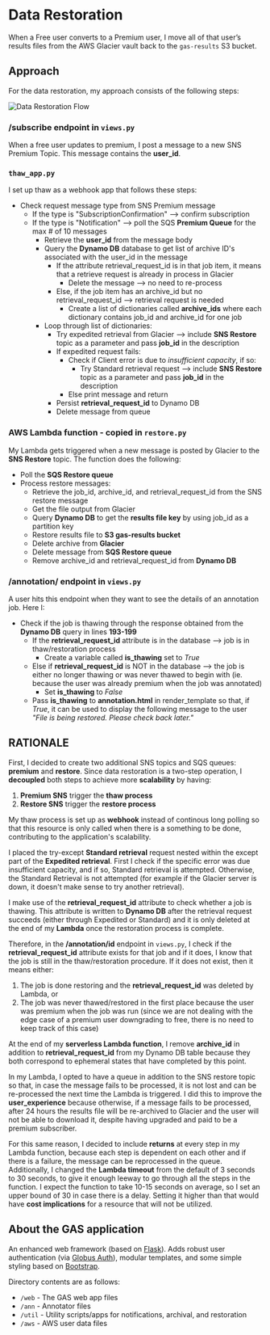 # Data Restoration

When a Free user converts to a Premium user, I move all of that user’s results files from the AWS Glacier vault back to the `gas-results` S3 bucket. 

## Approach
For the data restoration, my approach consists of the following steps:

![Data Restoration Flow]()

###  /subscribe endpoint in `views.py`
When a free user updates to premium, I post a message to a new SNS Premium Topic. This message contains the **user_id**.

### `thaw_app.py`
I set up thaw as a webhook app that follows these steps:

- Check request message type from SNS Premium message
    - If the type is "SubscriptionConfirmation" --> confirm subscription
    - If the type is "Notification" --> poll the SQS **Premium Queue** for the max # of 10 messages
        - Retrieve the **user_id** from the message body
        - Query the **Dynamo DB** database to get list of archive ID's associated with the user_id in the message
            - If the attribute retrieval_request_id is in that job item, it means that a retrieve request is already in process in Glacier
                - Delete the message --> no need to re-process
            - Else, if the job item has an archive_id but no retrieval_request_id --> retrieval request is needed
                - Create a list of dictionaries called **archive_ids** where each dictionary contains job_id and archive_id for one job
        - Loop through list of dictionaries:
            - Try expedited retrieval from Glacier --> include **SNS Restore** topic as a parameter and pass **job_id** in the description
            - If expedited request fails:
                - Check if Client error is due to _insufficient capacity_, if so:
                    - Try Standard retrieval request --> include **SNS Restore** topic as a parameter and pass **job_id** in the description
                - Else print message and return
            - Persist **retrieval_request_id** to Dynamo DB
            - Delete message from queue

###  AWS Lambda function - copied in `restore.py`
My Lambda gets triggered when a new message is posted by Glacier to the **SNS Restore** topic. The function does the following:

- Poll the **SQS Restore queue** 
- Process restore messages:
    - Retrieve the job_id, archive_id, and retrieval_request_id from the SNS restore message
    - Get the file output from Glacier
    - Query **Dynamo DB** to get the **results file key** by using job_id as a partition key
    - Restore results file to **S3 gas-results bucket**
    - Delete archive from **Glacier**
    - Delete message from **SQS Restore queue**
    - Remove archive_id and retrieval_request_id from **Dynamo DB**

### /annotation/<id> endpoint in `views.py`
A user hits this endpoint when they want to see the details of an annotation job. Here I:

- Check if the job is thawing through the response obtained from the **Dynamo DB** query in lines **193-199**
    - If the **retrieval_request_id** attribute is in the database --> job is in thaw/restoration process
        - Create a variable called **is_thawing** set to _True_
    - Else if **retrieval_request_id** is NOT in the database --> the job is either no longer thawing or was never thawed to begin with (ie. because the user was already premium when the job was annotated)
        - Set **is_thawing** to _False_
    - Pass **is_thawing** to **annotation.html** in render_template so that, if _True_, it can be used to display the following message to the user _"File is being restored. Please check back later."_ 

## RATIONALE
First, I decided to create two additional SNS topics and SQS queues: **premium** and **restore**. Since data restoration is a two-step operation, I **decoupled** both steps to achieve more **scalability** by having:

1. **Premium SNS** trigger the **thaw process**
2. **Restore SNS** trigger the **restore process**

My thaw process is set up as **webhook** instead of continous long polling so that this resource is only called when there is a something to be done, contributing to the application's scalability.

I placed the try-except **Standard retrieval** request nested within the except part of the **Expedited retrieval**. First I check if the specific error was due insufficient capacity, and if so, Standard retrieval is attempted. Otherwise, the Standard Retrieval is not attempted (for example if the Glacier server is down, it doesn't make sense to try another retrieval).

I make use of the **retrieval_request_id** attribute to check whether a job is thawing. This attribute is written to **Dynamo DB** after the retrieval request succeeds (either through Expedited or Standard) and it is only deleted at the end of my **Lambda** once the restoration process is complete.

Therefore, in the **/annotation/id** endpoint in `views.py`, I check if the **retrieval_request_id** attribute exists for that job and if it does, I know that the job is still in the thaw/restoration procedure. If it does not exist, then it means either: 

1. The job is done restoring and the **retrieval_request_id** was deleted by Lambda, or
2. The job was never thawed/restored in the first place because the user was premium when the job was run (since we are not dealing with the edge case of a premium user downgrading to free, there is no need to keep track of this case)

At the end of my **serverless Lambda function**, I remove **archive_id** in addition to **retrieval_request_id** from my Dynamo DB table because they both correspond to ephemeral states that have completed by this point.

In my Lambda, I opted to have a queue in addition to the SNS restore topic so that, in case the message fails to be processed, it is not lost and can be re-processed the next time the Lambda is triggered. I did this to improve the **user_experience** because otherwise, if a message fails to be processed, after 24 hours the results file will be re-archived to Glacier and the user will not be able to download it, despite having upgraded and paid to be a premium subscriber.

For this same reason, I decided to include **returns** at every step in my Lambda function, because each step is dependent on each other and if there is a failure, the message can be reprocessed in the queue. Additionally, I changed the **Lambda timeout** from the default of 3 seconds to 30 seconds, to give it enough leeway to go through all the steps in the function. I expect the function to take 10-15 seconds on average, so I set an upper bound of 30 in case there is a delay. Setting it higher than that would have **cost implications** for a resource that will not be utilized. 


## About the GAS application
An enhanced web framework (based on [Flask](https://flask.palletsprojects.com/)). Adds robust user authentication (via [Globus Auth](https://docs.globus.org/api/auth)), modular templates, and some simple styling based on [Bootstrap](https://getbootstrap.com/docs/3.3/).

Directory contents are as follows:
* `/web` - The GAS web app files
* `/ann` - Annotator files
* `/util` - Utility scripts/apps for notifications, archival, and restoration
* `/aws` - AWS user data files